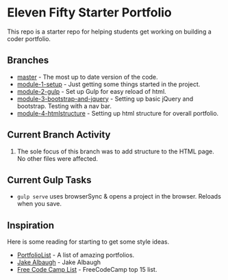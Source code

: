 # Eleven Fifty Starter Portfolio
This repo is a starter repo for helping students get working on building a coder portfolio. 

## Branches
 
 * [master](https://github.com/ElevenfiftyAcademy/JavaScript-151-PortfolioStarter) - The most up to date version of the code.
 * [module-1-setup](https://github.com/ElevenfiftyAcademy/JavaScript-151-PortfolioStarter/tree/module-1-setup) - Just getting some things started in the project.
 * [module-2-gulp](https://github.com/ElevenfiftyAcademy/JavaScript-151-PortfolioStarter/tree/module-2-gulpsetup) - Set up Gulp for easy reload of html.
 * [module-3-bootstrap-and-jquery](https://github.com/ElevenfiftyAcademy/JavaScript-151-PortfolioStarter/tree/module-3-bootstrap-and-jquery) - Setting up basic jQuery and bootstrap. Testing with a nav bar.
 * [module-4-htmlstructure](https://github.com/ElevenfiftyAcademy/JavaScript-151-PortfolioStarter/tree/module-4-htmlstructure) - Setting up html structure for overall portfolio.

## Current Branch Activity
1. The sole focus of this branch was to add structure to the HTML page. No other files were affected.

## Current Gulp Tasks
- `gulp serve` uses browserSync & opens a project in the browser. Reloads when you save.

## Inspiration
Here is some reading for starting to get some style ideas.
* [PortfolioList](https://github.com/iRaul/awesome-portfolios) - A list of amazing portfolios.
* [Jake Albaugh](http://jakealbaugh.com/) - Jake Albaugh
* [Free Code Camp List](https://medium.freecodecamp.org/15-web-developer-portfolios-to-inspire-you-137fb1743cae) - FreeCodeCamp top 15 list.
